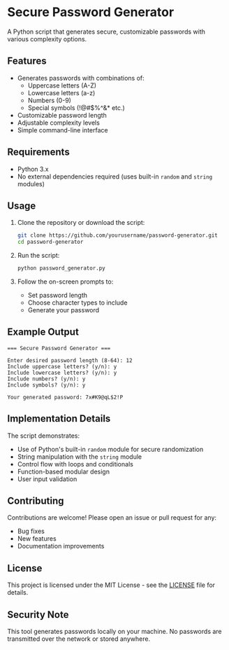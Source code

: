 # Secure Password Generator

A Python script that generates secure, customizable passwords with various complexity options.

## Features

- Generates passwords with combinations of:
  - Uppercase letters (A-Z)
  - Lowercase letters (a-z)
  - Numbers (0-9)
  - Special symbols (!@#$%^&* etc.)
- Customizable password length
- Adjustable complexity levels
- Simple command-line interface

## Requirements

- Python 3.x
- No external dependencies required (uses built-in `random` and `string` modules)

## Usage

1. Clone the repository or download the script:
   ```bash
   git clone https://github.com/yourusername/password-generator.git
   cd password-generator
   ```

2. Run the script:
   ```bash
   python password_generator.py
   ```

3. Follow the on-screen prompts to:
   - Set password length
   - Choose character types to include
   - Generate your password

## Example Output

```
=== Secure Password Generator ===

Enter desired password length (8-64): 12
Include uppercase letters? (y/n): y
Include lowercase letters? (y/n): y
Include numbers? (y/n): y
Include symbols? (y/n): y

Your generated password: 7x#K9@qL$2!P
```

## Implementation Details

The script demonstrates:
- Use of Python's built-in `random` module for secure randomization
- String manipulation with the `string` module
- Control flow with loops and conditionals
- Function-based modular design
- User input validation

## Contributing

Contributions are welcome! Please open an issue or pull request for any:
- Bug fixes
- New features
- Documentation improvements

## License

This project is licensed under the MIT License - see the [LICENSE](LICENSE) file for details.

## Security Note

This tool generates passwords locally on your machine. No passwords are transmitted over the network or stored anywhere.